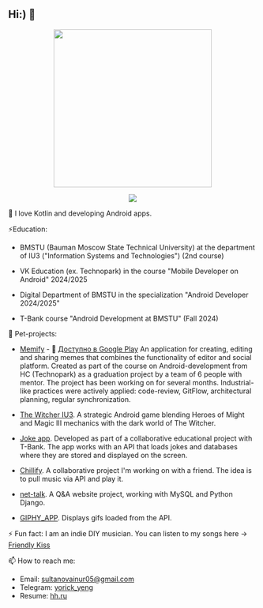 ## Hi:) 👋

<div align="center">
<img src="https://github.com/user-attachments/assets/3054f4f0-70a2-4107-9261-a2ddc4a7006d" width="320" height="320" />
</div>

<p align=center>
    <img src="https://skillicons.dev/icons?theme=light&i=ableton,kotlin,androidstudio,gradle,java,js,html,css,python,cpp,django,figma,photoshop,premiere">
</p>

💬 I love Kotlin and developing Android apps.

⚡Education:

- BMSTU (Bauman Moscow State Technical University) at the department of IU3 ("Information Systems and Technologies") (2nd course)

- VK Education (ex. Technopark) in the course "Mobile Developer on Android" 2024/2025
  
- Digital Department of BMSTU in the specialization "Android Developer 2024/2025"

- T-Bank course "Android Development at BMSTU" (Fall 2024)

👯 Pet-projects:

- [Memify](https://github.com/Code-Kotliners-Inc/memify/tree/develop) - 📲 [Доступно в Google Play](https://play.google.com/store/apps/details?id=com.codekotliners.memify)
An application for creating, editing and sharing memes that combines the functionality of editor and social platform. Created as part of the course on Android-development from HC (Technopark) as a graduation project by a team of 6 people with mentor. The project has been working on for several months. Industrial-like practices were actively applied: code-review, GitFlow, architectural planning, regular synchronization.

- [The Witcher IU3](https://github.com/yorickyeng/the-witcher-iu3). А strategic Android game blending Heroes of Might and Magic III mechanics with the dark world of The Witcher.

- [Joke app](https://github.com/yorickyeng/al_jokes). Developed as part of a collaborative educational project with T-Bank. The app works with an API that loads jokes and databases where they are stored and displayed on the screen.

- [Chillify](https://github.com/yorickyeng/Chillify). A collaborative project I'm working on with a friend. The idea is to pull music via API and play it.
  
- [net-talk](https://github.com/yorickyeng/net-talk). A Q&A website project, working with MySQL and Python Django.

- [GIPHY_APP](https://github.com/yorickyeng/GIPHY_API). Displays gifs loaded from the API.

⚡ Fun fact:
I am an indie DIY musician. You can listen to my songs here -> [Friendly Kiss](https://band.link/friendlykiss)

📫 How to reach me:
- Email: sultanovainur05@gmail.com
- Telegram: [yorick_yeng](https://t.me/yorick_yeng)
- Resume: [hh.ru](https://hh.ru/resume/e73232a5ff0e2266520039ed1f773031775875)
